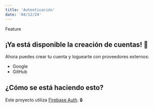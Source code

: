 ```yaml
---
title: 'Autenticación'
date: '04/12/24'
---
```


<span id="badge">Feature</span>

## ¡Ya está disponible la creación de cuentas! 🥳

Ahora puedes crear tu cuenta y loguearte con proveedores externos:

- Google
- GitHub

## ¿Cómo se está haciendo esto?

Este proyecto utiliza [Firebase Auth](https://firebase.google.com/docs/auth?hl=es-419). 🔒

